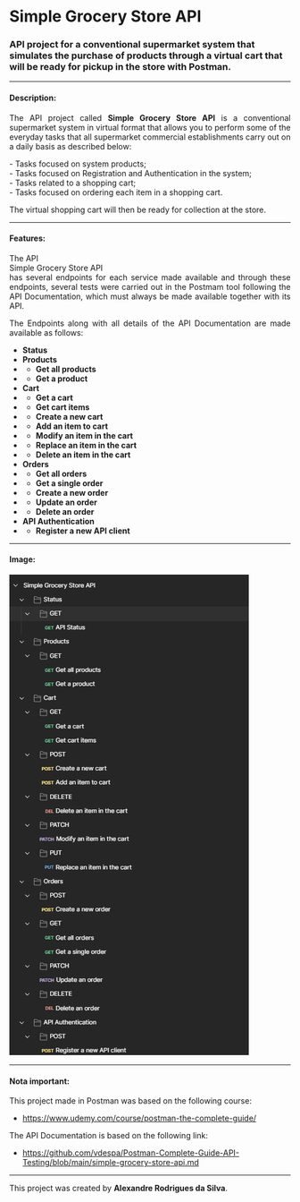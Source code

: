 # Simple Grocery Store API
### API project for a conventional supermarket system that simulates the purchase of products through a virtual cart that will be ready for pickup in the store with Postman.

<hr>

#### Description:
<p style="text-align: justify;">The API project called <b>Simple Grocery Store API</b> is a conventional supermarket system in virtual format that allows you to perform some of the everyday tasks that all supermarket commercial establishments carry out on a daily basis as described below:</p>
- Tasks focused on system products;</br>
- Tasks focused on Registration and Authentication in the system;</br>
- Tasks related to a shopping cart;</br>
- Tasks focused on ordering each item in a shopping cart.</br>  

<p style="text-align: justify;">The virtual shopping cart will then be ready for collection at the store.</p>

<hr>

#### Features:
<p style="text-align: justify;">The API <br>Simple Grocery Store API</br> has several endpoints for each service made available and through these endpoints, several tests were carried out in the Postmam tool following the API Documentation, which must always be made available together with its API.</p>
<p style="text-align: justify;">The Endpoints along with all details of the API Documentation are made available as follows:</p>

- **Status**
- **Products**
- - **Get all products**
- - **Get a product**
- **Cart**
- - **Get a cart**
- - **Get cart items**
- - **Create a new cart**
- - **Add an item to cart**
- - **Modify an item in the cart**
- - **Replace an item in the cart**
- - **Delete an item in the cart**
- **Orders**
- - **Get all orders**
- - **Get a single order**
- - **Create a new order**
- - **Update an order**
- - **Delete an order**
- **API Authentication**
- - **Register a new API client**

<hr>

#### Image:
![alt text](image.png)

<hr>

#### Nota important:
This project made in Postman was based on the following course:
- https://www.udemy.com/course/postman-the-complete-guide/

The API Documentation is based on the following link:
- https://github.com/vdespa/Postman-Complete-Guide-API-Testing/blob/main/simple-grocery-store-api.md

<hr>

This project was created by **Alexandre Rodrigues da Silva**.